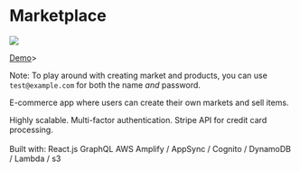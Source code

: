 # Marketplace

![](demo.gif)

[Demo](http://rct-marketplace.s3-website-us-east-1.amazonaws.com/)>

Note: To play around with creating market and products, you can use `test@example.com` for both the name _and_ password.

E-commerce app where users can create their own markets and sell items.

Highly scalable. Multi-factor authentication. Stripe API for credit card processing.
<br>
<br>
Built with:
React.js
GraphQL
AWS Amplify / AppSync / Cognito / DynamoDB / Lambda / s3
